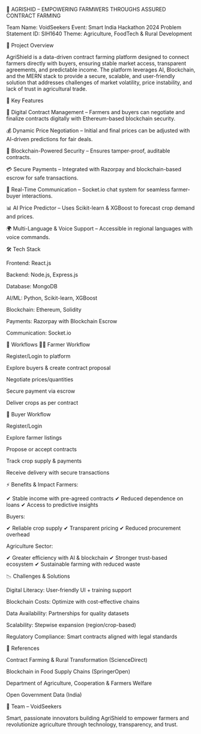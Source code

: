 🌾 AGRISHID – EMPOWERING FARMWERS THROUGHS ASSURED CONTRACT FARMING

Team Name: VoidSeekers
Event: Smart India Hackathon 2024
Problem Statement ID: SIH1640
Theme: Agriculture, FoodTech & Rural Development

📌 Project Overview

AgriShield is a data-driven contract farming platform designed to connect farmers directly with buyers, ensuring stable market access, transparent agreements, and predictable income.
The platform leverages AI, Blockchain, and the MERN stack to provide a secure, scalable, and user-friendly solution that addresses challenges of market volatility, price instability, and lack of trust in agricultural trade.

🚀 Key Features

📑 Digital Contract Management – Farmers and buyers can negotiate and finalize contracts digitally with Ethereum-based blockchain security.

💰 Dynamic Price Negotiation – Initial and final prices can be adjusted with AI-driven predictions for fair deals.

🔗 Blockchain-Powered Security – Ensures tamper-proof, auditable contracts.

💳 Secure Payments – Integrated with Razorpay and blockchain-based escrow for safe transactions.

🤝 Real-Time Communication – Socket.io chat system for seamless farmer-buyer interactions.

📊 AI Price Predictor – Uses Scikit-learn & XGBoost to forecast crop demand and prices.

🌍 Multi-Language & Voice Support – Accessible in regional languages with voice commands.

🛠️ Tech Stack

Frontend: React.js

Backend: Node.js, Express.js

Database: MongoDB

AI/ML: Python, Scikit-learn, XGBoost

Blockchain: Ethereum, Solidity

Payments: Razorpay with Blockchain Escrow

Communication: Socket.io

📂 Workflows
👨‍🌾 Farmer Workflow

Register/Login to platform

Explore buyers & create contract proposal

Negotiate prices/quantities

Secure payment via escrow

Deliver crops as per contract

🏬 Buyer Workflow

Register/Login

Explore farmer listings

Propose or accept contracts

Track crop supply & payments

Receive delivery with secure transactions

⚡ Benefits & Impact
Farmers:

✔ Stable income with pre-agreed contracts
✔ Reduced dependence on loans
✔ Access to predictive insights

Buyers:

✔ Reliable crop supply
✔ Transparent pricing
✔ Reduced procurement overhead

Agriculture Sector:

✔ Greater efficiency with AI & blockchain
✔ Stronger trust-based ecosystem
✔ Sustainable farming with reduced waste

📉 Challenges & Solutions

Digital Literacy: User-friendly UI + training support

Blockchain Costs: Optimize with cost-effective chains

Data Availability: Partnerships for quality datasets

Scalability: Stepwise expansion (region/crop-based)

Regulatory Compliance: Smart contracts aligned with legal standards

📜 References

Contract Farming & Rural Transformation (ScienceDirect)

Blockchain in Food Supply Chains (SpringerOpen)

Department of Agriculture, Cooperation & Farmers Welfare

Open Government Data (India)

👥 Team – VoidSeekers

Smart, passionate innovators building AgriShield to empower farmers and revolutionize agriculture through technology, transparency, and trust.

